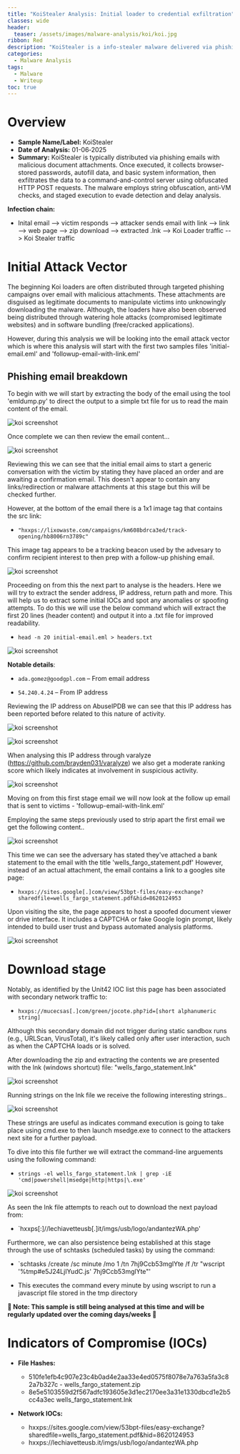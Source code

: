 ```yaml
---
title: "KoiStealer Analysis: Initial loader to credential exfiltration"
classes: wide
header:
  teaser: /assets/images/malware-analysis/koi/koi.jpg
ribbon: Red
description: "KoiStealer is a info-stealer malware delivered via phishing campaigns, designed to exfiltrate browser credentials and system data through lightweight HTTP C2."
categories:
  - Malware Analysis
tags:
  - Malware
  - Writeup
toc: true
---
```


# Overview

- **Sample Name/Label:** KoiStealer
- **Date of Analysis:** 01-06‑2025
- **Summary:** KoiStealer is typically distributed via phishing emails with malicious document attachments. Once executed, it collects browser-stored passwords, autofill data, and basic system information, then exfiltrates the data to a command-and-control server using obfuscated HTTP POST requests. The malware employs string obfuscation, anti‑VM checks, and staged execution to evade detection and delay analysis.

**Infection chain:**
- Inital email --> victim responds --> attacker sends email with link --> link --> web page --> zip download --> extracted .lnk --> Koi Loader traffic --> Koi Stealer traffic

# Initial Attack Vector

The beginning Koi loaders are often distributed through targeted phishing campaigns over email with malicious attachments.
These attachments are disguised as legitimate documents to manipulate victims into unknowingly downloading the malware.
Although, the loaders have also been observed being distributed through watering hole attacks (compromised legitimate websites)
and in software bundling (free/cracked applications).

However, during this analysis we will be looking into the email attack vector which is where this analysis
will start with the first two samples files 'initial-email.eml' and 'followup-email-with-link.eml'

## Phishing email breakdown

To begin with we will start by extracting the body of the email using the tool 'emldump.py' to direct the output to a simple txt file for us to read the main content of the email.

![koi screenshot](/assets/images/malware-analysis/koi/1.png)

Once complete we can then review the email content...

![koi screenshot](/assets/images/malware-analysis/koi/2.png)

Reviewing this we can see that the initial email aims to start a generic conversation with the victim by stating they have placed an order and are awaiting a confirmation email. This doesn't appear to contain any links/redirection or malware attachments at this stage but this will be checked further.

However, at the bottom of the email there is a 1x1 image tag that contains the src link:
- `"hxxps://lixowaste.com/campaigns/km608bdrca3ed/track-opening/hb8006rn3789c"`

This image tag appears to be a tracking beacon used by the advesary to confirm recipient interest to then prep with a follow-up phishing email.

![koi screenshot](/assets/images/malware-analysis/koi/3.png)

Proceeding on from this the next part to analyse is the headers. Here we will try to extract the sender address, IP address, return path and more. This will help us to extract some initial IOCs and spot any anomalies or spoofing attempts.
To do this we will use the below command which will extract the first 20 lines (header content) and output it into a .txt file for improved readability.
- `head -n 20 initial-email.eml > headers.txt`

![koi screenshot](/assets/images/malware-analysis/koi/4.png)

**Notable details**:

  - `ada.gomez@goodgpl.com` – From email address
        
  - `54.240.4.24` – From IP address

Reviewing the IP address on AbuseIPDB we can see that this IP address has been reported before related to this nature of activity.

![koi screenshot](/assets/images/malware-analysis/koi/5.png)

![koi screenshot](/assets/images/malware-analysis/koi/6.png)

When analysing this IP address through varalyze (https://github.com/brayden031/varalyze) we also get a moderate ranking score which likely indicates at involvement in suspicious activity.

![koi screenshot](/assets/images/malware-analysis/koi/7.png)

Moving on from this first stage email we will now look at the follow up email that is sent to victims - 'followup-email-with-link.eml'

Employing the same steps previously used to strip apart the first email we get the following content..

![koi screenshot](/assets/images/malware-analysis/koi/8.png)

This time we can see the adversary has stated they've attached a bank statement to the email with the title 'wells_fargo_statement.pdf' However, instead of an actual attachment, the email contains a link to a googles site page:
- `hxxps://sites.google[.]com/view/53bpt-files/easy-exchange?sharedfile=wells_fargo_statement.pdf&hid=8620124953`

Upon visiting the site, the page appears to host a spoofed document viewer or drive interface. It includes a CAPTCHA or fake Google login prompt, likely intended to build user trust and bypass automated analysis platforms.

![koi screenshot](/assets/images/malware-analysis/koi/9.png)

# Download stage

Notably, as identified by the Unit42 IOC list this page has been associated with secondary network traffic to:
- `hxxps://mucecsas[.]com/green/jocote.php?id=[short alphanumeric string]`

Although this secondary domain did not trigger during static sandbox runs (e.g., URLScan, VirusTotal), it's likely called only after user interaction, such as when the CAPTCHA loads or is solved.

After downloading the zip and extracting the contents we are presented with the lnk (windows shortcut) file: "wells_fargo_statement.lnk"

![koi screenshot](/assets/images/malware-analysis/koi/10.png)

Running strings on the lnk file we receive the following interesting strings..

![koi screenshot](/assets/images/malware-analysis/koi/11.png)

These strings are useful as indicates command execution is going to take place using cmd.exe to then launch msedge.exe to connect to the attackers next site for a further payload.

To dive into this file further we will extract the command-line arguements using the following command:
- `strings -el wells_fargo_statement.lnk | grep -iE 'cmd|powershell|msedge|http|https|\.exe'`

![koi screenshot](/assets/images/malware-analysis/koi/12.png)

As seen the lnk file attempts to reach out to download the next payload from:
- `hxxps[:]//lechiavetteusb[.]it/imgs/usb/logo/andantezWA.php'

Furthermore, we can also persistence being established at this stage through the use of schtasks (scheduled tasks) by using the command:
- `schtasks /create /sc minute /mo 1 /tn 7hj9Ccb53mglYte /f /tr "wscript '%tmp#e5J24LjIYudC.js' 7hj9Ccb53mglYte"'

- This executes the command every minute by using wscript to run a javascript file stored in the tmp directory

**🚨 Note: This sample is still being analysed at this time and will be regularly updated over the coming days/weeks 🚨**



# Indicators of Compromise (IOCs)

- **File Hashes:**

  - 510fe1efb4c907e23c4b0ad4e2aa33e4ed0575f8078e7a763a5fa3c82a7b327c - wells_fargo_statement.zip
  - 8e5e5103559d2f567adfc193605e3d1ec2170ee3a31e1330dbcd1e2b5cc4a3ec  wells_fargo_statement.lnk

- **Network IOCs:**

  - hxxps://sites.google.com/view/53bpt-files/easy-exchange?sharedfile=wells_fargo_statement.pdf&hid=8620124953
  - hxxps://lechiavetteusb.it/imgs/usb/logo/andantezWA.php